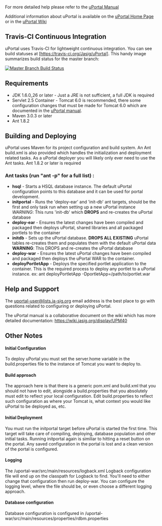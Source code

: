 For more detailed help please refer to the [uPortal Manual](https://wiki.jasig.org/display/UPM40/Home)

Additional information about uPortal is available on the [uPortal Home Page](http://www.jasig.org/uportal)
or in the [uPortal Wiki](https://wiki.jasig.org/display/UPC/Home)

## Travis-CI Continuous Integration

uPortal uses Travis-CI for lightweight continuous integration.  You can see build statuses at [https://travis-ci.org/Jasig/uPortal].  This handy image summarizes build status for the master branch:

[![Master Branch Build Status](https://travis-ci.org/Jasig/uPortal.png?branch=master)](https://travis-ci.org/Jasig/uPortal)

## Requirements
* JDK 1.6.0_26 or later - Just a JRE is not sufficient, a full JDK is required
* Servlet 2.5 Container - Tomcat 6.0 is recommended, there some configuration changes that must be made for Tomcat 6.0 which are documented in the [uPortal manual](https://wiki.jasig.org/display/UPM40/Installing+Tomcat).
* Maven 3.0.3 or later
* Ant 1.8.2

## Building and Deploying
uPortal uses Maven for its project configuration and build system. An Ant
build.xml is also provided which handles the initialization and deployment
related tasks. As a uPortal deployer you will likely only ever need to use the
Ant tasks. Ant 1.8.2 or later is required

### Ant tasks (run "ant -p" for a full list) :

* **hsql** - Starts a HSQL database instance. The default uPortal configuration points
to this database and it can be used for portal development.
* **initportal** - Runs the 'deploy-ear' and 'init-db' ant targets, should be the first
and only task run when setting up a new uPortal instance *WARNING*: This runs 'init-db' which **DROPS** and re-creates the uPortal database
* **deploy-ear** - Ensures the latest changes have been compiled and packaged then
deploys uPortal, shared libraries and all packaged portlets to the container
* **initdb** - Sets up the uPortal database. **DROPS ALL EXISTING** uPortal tables 
re-creates them and populates them with the default uPortal data **WARNING**: This DROPS 
and re-creates the uPortal database
* **deploy-war** - Ensures the latest uPortal changes have been compiled and packaged 
then deploys the uPortal WAR to the container.
* **deployPortletApp** - Deploys the specified portlet application to the container. 
This is the required process to deploy any portlet to a uPortal instance.
        ex: ant deployPortletApp -DportletApp=/path/to/portlet.war


## Help and Support
The [uportal-user@lists.ja-sig.org](https://wiki.jasig.org/display/JSG/uportal-user)
email address is the best place to go with questions related to configuring or 
deploying uPortal.    

The uPortal manual is a collaborative document on the wiki which has more
detailed documentation: https://wiki.jasig.org/display/UPM40


## Other Notes

#### Initial Configuration
To deploy uPortal you must set the server.home variable in the
build.properties file to the instance of Tomcat you want to deploy to.


#### Build approach
The approach here is that there is a generic pom.xml and build.xml that you
should not have to edit, alongside a build.properties that you absolutely must
edit to reflect your local configuration. Edit build.properties to reflect such
configuration as where your Tomcat is, what context you would like uPortal to
be deployed as, etc.


#### Initial Deployment
You must run the initportal target before uPortal is started the first time.
This target will take care of compiling, deploying, database population and
other initial tasks. Running initportal again is similiar to hitting a reset
button on the portal. Any saved configuration in the portal is lost and a clean
version of the portal is configured.

#### Logging
The /uportal-war/src/main/resources/logback.xml Logback configuration
file will end up on the classpath for Logback to find. You'll
need to either change that configuration then run deploy-war. You can configure
the logging level, where the file should be, or even choose a different logging
approach.

#### Database configuration
Database configuration is configured in /uportal-war/src/main/resources/properties/rdbm.properties
